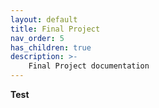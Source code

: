 ```yaml
---
layout: default
title: Final Project
nav_order: 5
has_children: true
description: >-
    Final Project documentation
---
```


**Test**